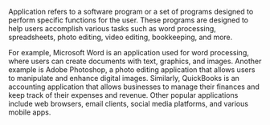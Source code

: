 Application refers to a software program or a set of programs designed to perform specific functions for the user. These programs are designed to help users accomplish various tasks such as word processing, spreadsheets, photo editing, video editing, bookkeeping, and more. 

For example, Microsoft Word is an application used for word processing, where users can create documents with text, graphics, and images. Another example is Adobe Photoshop, a photo editing application that allows users to manipulate and enhance digital images. Similarly, QuickBooks is an accounting application that allows businesses to manage their finances and keep track of their expenses and revenue. Other popular applications include web browsers, email clients, social media platforms, and various mobile apps.